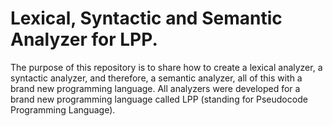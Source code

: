 # Lexical, Syntactic and Semantic Analyzer for LPP.

The purpose of this repository is to share how to create a lexical analyzer, a syntactic analyzer, and therefore, a semantic analyzer, all of this with a brand new programming language. All analyzers were developed for a brand new programming language called LPP (standing for Pseudocode Programming Language).
